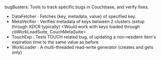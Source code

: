 bugBusters: Tools to track specific bugs in Couchbase, and verify fixes.

- DataFetcher   :   Fetches {key, metadata, value} of specified key.
- MetaVerifier  :   Verifies metadata of keys between 2 clusters (setup through XDCR typically)
                    <Would work with keys loaded through cbWorkLoadSuite, CouchMetaSuite>
- TouchExp      :   Tests TOUCH related bug, of updating a non-resident item's expiration time
                    to the same value as before.
- WorkLoader    :   A multi-threaded read-write generator (creates and gets only)
